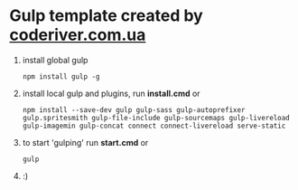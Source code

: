 Gulp template created by <a href="http://coderiver.com.ua" target="_blank">coderiver.com.ua</a>
========
<ol>
	<li>install global gulp <pre><code>npm install gulp -g</code></pre></li>
	<li>install local gulp and plugins, run <strong>install.cmd</strong> or <pre><code>npm install --save-dev gulp gulp-sass gulp-autoprefixer gulp.spritesmith gulp-file-include gulp-sourcemaps gulp-livereload gulp-imagemin gulp-concat connect connect-livereload serve-static</code></pre></li>
	<li>to start 'gulping' run <strong>start.cmd</strong> or <pre><code>gulp</code></pre> </li>
	<li>:)</li>
</ol>